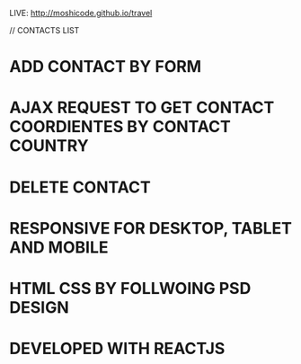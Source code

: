
LIVE: http://moshicode.github.io/travel

// CONTACTS LIST
# ADD CONTACT BY FORM
# AJAX REQUEST TO GET CONTACT COORDIENTES BY CONTACT COUNTRY
# DELETE CONTACT
# RESPONSIVE FOR DESKTOP, TABLET AND MOBILE
# HTML CSS BY FOLLWOING PSD DESIGN
# DEVELOPED WITH REACTJS
